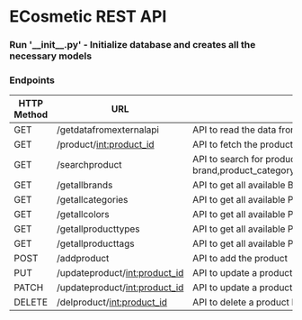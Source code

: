 # ECosmetic REST API

### Run '\_\_init\_\_.py' - Initialize database and creates all the necessary models
    
### Endpoints

|HTTP Method|  URL                                      | Description                                        |
|-----------|-------------------------------------------|----------------------------------------------------|
|  GET      |   /getdatafromexternalapi                 |API to read the data from external API i.e MakeupAPI|
|  GET      |   /product/<int:product_id>               |API to fetch the product based on product_id        |
|  GET      |   /searchproduct                          |API to search for product based on brand,product_category,product_type,price_greater_than,price_less_than,rating_greater_than,rating_less_than,product_tags|
|  GET      |   /getallbrands                           |API to get all available Brands                     |                 
|  GET      |   /getallcategories                       |API to get all available Product Categories         |
|  GET      |   /getallcolors                           |API to get all available Product Colors             |
|  GET      |   /getallproducttypes                     |API to get all available Product Types              |
|  GET      |   /getallproducttags                      |API to get all available Product Tags               |
|  POST     |   /addproduct                             |API to add the product                              |
|  PUT      |   /updateproduct/<int:product_id>         |API to update a product based on product_id. Updates all fields|
|  PATCH    |   /updateproduct/<int:product_id>         |API to update a product based on product_id. Updates required fields|
|  DELETE   |   /delproduct/<int:product_id>            |API to delete a product based on product_id         |
